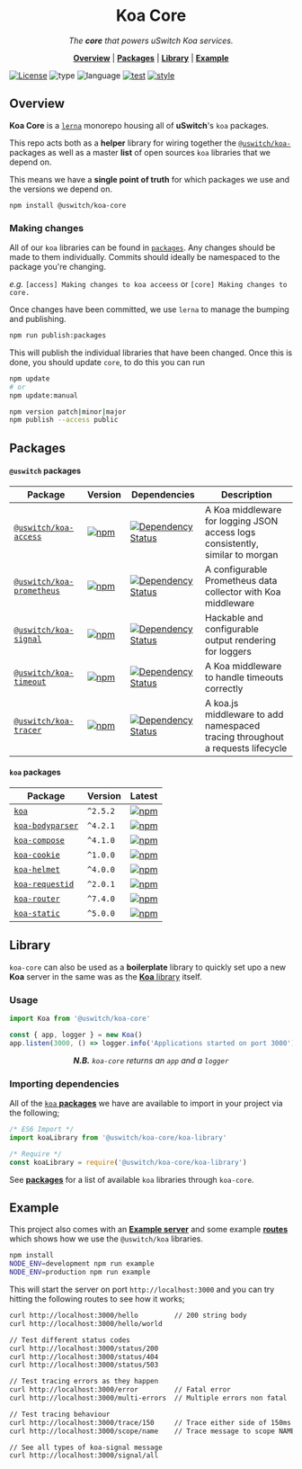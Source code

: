 <h1 align="center">Koa Core</h1>

<p align="center">
  <i>
    The <b>core</b> that powers uSwitch Koa services.
  </i>
</p>

<p align="center">
  <b><a href="#overview">Overview</a></b>
  |
  <b><a href="#packages">Packages</a></b>
  |
  <b><a href="#library">Library</a></b>
  |
  <b><a href="#example">Example</a></b>
</p>

[![License](https://img.shields.io/github/license/mashape/apistatus.svg?style=for-the-badge)]()
![type](https://img.shields.io/badge/⚡-library-c45366.svg?style=for-the-badge)
![language](https://img.shields.io/badge/❤-Node-da776c.svg?style=for-the-badge)
[![test](https://img.shields.io/badge/🔬-Jest-e9a279.svg?style=for-the-badge)](https://facebook.github.io/jest/)
[![style](https://img.shields.io/badge/🎨-Standard-e4ca93.svg?style=for-the-badge)](https://standardjs.com)

## Overview

**Koa Core** is a [`lerna`](https://github.com/lerna/lerna) monorepo
housing all of **uSwitch**'s `koa` packages.

This repo acts both as a **helper** library for wiring together the
[`@uswitch/koa-`]() packages as well as a master **list** of open sources
`koa` libraries that we depend on.

This means we have a **single point of truth** for which packages we use
and the versions we depend on.

```
npm install @uswitch/koa-core
```

### Making changes

All of our `koa` libraries can be found in
[`packages`](https:/github.com/uswitch/koa-core/tree/master/packages). Any
changes should be made to them individually. Commits should ideally be
namespaced to the package you're changing.

_e.g._ `[access] Making changes to koa acceess` or `[core] Making
changes to core.`

Once changes have been committed, we use `lerna` to manage the bumping
and publishing.

```sh
npm run publish:packages
```

This will publish the individual libraries that have been
changed. Once this is done, you should update `core`, to do this you
can run

```sh
npm update 
# or 
npm update:manual

npm version patch|minor|major
npm publish --access public
```

## Packages

#### `@uswitch` packages

<!-- DO NOT REMOVE - This is generated documentation  -->
<!-- [doc-list-packages-internal:start] -->
<!-- Generated Wed Jul 18 2018 17:04:56 GMT+0100 (BST) -->
| Package | Version | Dependencies | Description |
|--|--|--|--|
| [`@uswitch/koa-access`](https://www.npmjs.com/package/@uswitch/koa-access) | [![npm](https://img.shields.io/npm/v/@uswitch/koa-access.svg?maxAge=2592000)](https://www.npmjs.com/package/@uswitch/koa-access) | [![Dependency Status](https://david-dm.org/@uswitch/koa-access.svg?path=packages/@uswitch/koa-access)](https://david-dm.org/@uswitch/koa-access?path=packages/@uswitch/koa-access) | A Koa middleware for logging JSON access logs consistently, similar to morgan |
| [`@uswitch/koa-prometheus`](https://www.npmjs.com/package/@uswitch/koa-prometheus) | [![npm](https://img.shields.io/npm/v/@uswitch/koa-prometheus.svg?maxAge=2592000)](https://www.npmjs.com/package/@uswitch/koa-prometheus) | [![Dependency Status](https://david-dm.org/@uswitch/koa-prometheus.svg?path=packages/@uswitch/koa-prometheus)](https://david-dm.org/@uswitch/koa-prometheus?path=packages/@uswitch/koa-prometheus) | A configurable Prometheus data collector with Koa middleware |
| [`@uswitch/koa-signal`](https://www.npmjs.com/package/@uswitch/koa-signal) | [![npm](https://img.shields.io/npm/v/@uswitch/koa-signal.svg?maxAge=2592000)](https://www.npmjs.com/package/@uswitch/koa-signal) | [![Dependency Status](https://david-dm.org/@uswitch/koa-signal.svg?path=packages/@uswitch/koa-signal)](https://david-dm.org/@uswitch/koa-signal?path=packages/@uswitch/koa-signal) | Hackable and configurable output rendering for loggers |
| [`@uswitch/koa-timeout`](https://www.npmjs.com/package/@uswitch/koa-timeout) | [![npm](https://img.shields.io/npm/v/@uswitch/koa-timeout.svg?maxAge=2592000)](https://www.npmjs.com/package/@uswitch/koa-timeout) | [![Dependency Status](https://david-dm.org/@uswitch/koa-timeout.svg?path=packages/@uswitch/koa-timeout)](https://david-dm.org/@uswitch/koa-timeout?path=packages/@uswitch/koa-timeout) | A Koa middleware to handle timeouts correctly |
| [`@uswitch/koa-tracer`](https://www.npmjs.com/package/@uswitch/koa-tracer) | [![npm](https://img.shields.io/npm/v/@uswitch/koa-tracer.svg?maxAge=2592000)](https://www.npmjs.com/package/@uswitch/koa-tracer) | [![Dependency Status](https://david-dm.org/@uswitch/koa-tracer.svg?path=packages/@uswitch/koa-tracer)](https://david-dm.org/@uswitch/koa-tracer?path=packages/@uswitch/koa-tracer) | A koa.js middleware to add namespaced tracing throughout a requests lifecycle |
<!-- [doc-list-packages-internal:end] -->
<!-- DO NOT REMOVE - This is generated documentation -->


#### `koa` packages
<!-- DO NOT REMOVE - This is generated documentation  -->
<!-- [doc-list-packages:start] -->
<!-- Generated Wed Jul 18 2018 17:04:55 GMT+0100 (BST) -->
| Package | Version | Latest |
|--|--|--|
| [`koa`](https://www.npmjs.com/package/koa) | `^2.5.2` | [![npm](https://img.shields.io/npm/v/koa.svg?maxAge=2592000)](https://www.npmjs.com/package/koa) |
| [`koa-bodyparser`](https://www.npmjs.com/package/koa-bodyparser) | `^4.2.1` | [![npm](https://img.shields.io/npm/v/koa-bodyparser.svg?maxAge=2592000)](https://www.npmjs.com/package/koa-bodyparser) |
| [`koa-compose`](https://www.npmjs.com/package/koa-compose) | `^4.1.0` | [![npm](https://img.shields.io/npm/v/koa-compose.svg?maxAge=2592000)](https://www.npmjs.com/package/koa-compose) |
| [`koa-cookie`](https://www.npmjs.com/package/koa-cookie) | `^1.0.0` | [![npm](https://img.shields.io/npm/v/koa-cookie.svg?maxAge=2592000)](https://www.npmjs.com/package/koa-cookie) |
| [`koa-helmet`](https://www.npmjs.com/package/koa-helmet) | `^4.0.0` | [![npm](https://img.shields.io/npm/v/koa-helmet.svg?maxAge=2592000)](https://www.npmjs.com/package/koa-helmet) |
| [`koa-requestid`](https://www.npmjs.com/package/koa-requestid) | `^2.0.1` | [![npm](https://img.shields.io/npm/v/koa-requestid.svg?maxAge=2592000)](https://www.npmjs.com/package/koa-requestid) |
| [`koa-router`](https://www.npmjs.com/package/koa-router) | `^7.4.0` | [![npm](https://img.shields.io/npm/v/koa-router.svg?maxAge=2592000)](https://www.npmjs.com/package/koa-router) |
| [`koa-static`](https://www.npmjs.com/package/koa-static) | `^5.0.0` | [![npm](https://img.shields.io/npm/v/koa-static.svg?maxAge=2592000)](https://www.npmjs.com/package/koa-static) |
<!-- [doc-list-packages:end] -->
<!-- DO NOT REMOVE - This is generated documentation -->

## Library

`koa-core` can also be used as a **boilerplate** library to quickly
set upo a new **Koa** server in the same was as the [**Koa**
library](https://github.com/koajs/koa) itself.

### Usage

```js
import Koa from '@uswitch/koa-core'

const { app, logger } = new Koa()
app.listen(3000, () => logger.info('Applications started on port 3000'))
```

<p align="center"><i><b>N.B.</b> <code>koa-core</code> returns an <code>app</code> and a <code>logger</code></i></p>


### Importing dependencies

All of the [`koa` **packages**](#packages) we have are available to import in your
project via the following;

```js
/* ES6 Import */
import koaLibrary from '@uswitch/koa-core/koa-library'

/* Require */
const koaLibrary = require('@uswitch/koa-core/koa-library')
```

See [**packages**](#packages) for a list of available `koa` libraries
through `koa-core`.


## Example

This project also comes with an [**Example
server**](https://github.com/uswitch/koa-core/blob/master/__example__/server.js)
and some example
[**routes**](https://github.com/uswitch/koa-core/blob/master/__example__/server-routes.js)
which shows how we use the `@uswitch/koa` libraries.

```sh
npm install
NODE_ENV=development npm run example
NODE_ENV=production npm run example
```

This will start the server on port `http://localhost:3000` and you can
try hitting the following routes to see how it works;

```sh
curl http://localhost:3000/hello         // 200 string body
curl http://localhost:3000/hello/world

// Test different status codes
curl http://localhost:3000/status/200
curl http://localhost:3000/status/404
curl http://localhost:3000/status/503

// Test tracing errors as they happen
curl http://localhost:3000/error         // Fatal error
curl http://localhost:3000/multi-errors  // Multiple errors non fatal

// Test tracing behaviour
curl http://localhost:3000/trace/150     // Trace either side of 150ms async
curl http://localhost:3000/scope/name    // Trace message to scope NAME

// See all types of koa-signal message
curl http://localhost:3000/signal/all
```
